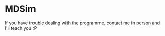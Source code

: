 # MDSim

If you have trouble dealing with the programme, contact me in person and I'll teach you :P
